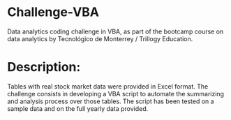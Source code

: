 # Challenge-VBA
Data analytics coding challenge in VBA, as part of the bootcamp course on data analytics by Tecnológico de Monterrey / Trillogy Education.

# Description:
Tables with real stock market data were provided in Excel format. The challenge consists in developing a VBA script to automate the 
summarizing and analysis process over those tables. The script has been tested on a sample data and on the full yearly data provided.

